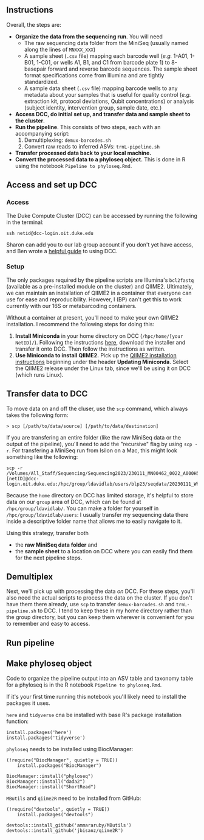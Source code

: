 ## Instructions

Overall, the steps are:
- **Organize the data from the sequencing run**. You will need
	- The raw sequencing data folder from the MiniSeq (usually named along the lines of `MNXXX_XXX`)
	- A sample sheet (`.csv` file) mapping each barcode well (*e.g.* 1-A01, 1-B01, 1-C01, or wells A1, B1, and C1 from barcode plate 1) to 8-basepair forward and reverse barcode sequences. The sample sheet format specifications come from Illumina and are tightly standardized. 
	- A sample data sheet (`.csv` file) mapping barcode wells to any metadata about your samples that is useful for quality control (*e.g.* extraction kit, protocol deviations, Qubit concentrations) or analysis (subject identity, intervention group, sample date, etc.)
- **Access DCC, do initial set up, and transfer data and sample sheet to the cluster**.
- **Run the pipeline**.  This consists of two steps, each with an accompanying script:
	1. Demultiplexing: `demux-barcodes.sh`
	2. Convert raw reads to inferred ASVs: `trnL-pipeline.sh`
- **Transfer processed data back to your local machine.**
- **Convert the processed data to a phyloseq object.** This is done in R using the notebook `Pipeline to phyloseq.Rmd`.

## Access and set up DCC

### Access

The Duke Compute Cluster (DCC) can be accessed by running the following in the terminal:

```
ssh netid@dcc-login.oit.duke.edu
```

Sharon can add you to our lab group account if you don't yet have access, and Ben wrote a [helpful guide](https://3.basecamp.com/3853188/buckets/23891967/uploads/4134861105) to using DCC.

### Setup

The only packages required by the pipeline scripts are Illumina's `bcl2fastq` (available as a pre-installed module on the cluster) and QIIME2.  Ultimately, we can maintain an installation of QIIME2 in a container that everyone can use for ease and reproducibility.  However, I (BP) can't get this to work currently with our 16S or metabarcoding containers.

Without a container at present, you'll need to make your own QIIME2 installation.  I recommend the following steps for doing this:

1. **Install Miniconda** in your home directory on DCC (`/hpc/home/[your NetID]/`). 
Following the instructions [here](https://conda.io/projects/conda/en/latest/user-guide/install/linux.html), download the installer and transfer 
it onto DCC. Then follow the instructions as written. 
2. **Use Miniconda to install QIIME2.**
Pick up the [QIIME2 installation instructions](https://docs.qiime2.org/2023.2/install/native/#updating-miniconda) beginning under the header **Updating Miniconda**. Select the QIIME2 release under the Linux tab, since we'll be using it on DCC (which runs Linux).

## Transfer data to DCC

To move data on and off the cluser, use the `scp` command, which always takes the following form:

```
> scp [/path/to/data/source] [/path/to/data/destination]
```

If you are transfering an entire folder (like the raw MiniSeq data or the output of the pipeline), you'll need to add the "recursive" flag by using `scp -r`. For transfering a MiniSeq run from Isilon on a Mac, this might look something like the following:

```
scp -r /Volumes/All_Staff/Sequencing/Sequencing2023/230111_MN00462_0022_A000H5CCNH/ [netID]@dcc-login.oit.duke.edu:/hpc/group/ldavidlab/users/blp23/seqdata/20230111_WholyCow_trnL_12SV5
```

Because the `home` directory on DCC has limited storage, it's helpful to store data on our `group` area of DCC, which can be found at `/hpc/group/ldavidlab/`.  You can make a folder for yourself in `/hpc/group/ldavidlab/users`: I usually transfer my sequencing data there inside a descriptive folder name that allows me to easily navigate to it. 

Using this strategy, transfer both
- the **raw MiniSeq data folder** and
- the **sample sheet**
to a location on DCC where you can easily find them for the next pipeline steps.

## Demultiplex

Next, we'll pick up with processing the data *on* DCC.  For these steps, you'll also need the actual scripts to process the data on the cluster. If you don't have them there already, use `scp` to transfer `demux-barcodes.sh` and `trnL-pipeline.sh` to DCC.  I tend to keep these in my home directory rather than the group directory, but you can keep them wherever is convenient for you to remember and easy to access.

## Run pipeline

## Make phyloseq object

Code to organize the pipeline output into an ASV table and taxonomy table for a phyloseq is in the R notebook `Pipeline to phyloseq.Rmd`.

If it's your first time running this notebook you'll likely need to install the packages it uses.

`here` and `tidyverse` cna be installed with base R's package installation function:
```
install.packages('here')
install.packages('tidyverse')
```

`phyloseq` needs to be installed using BiocManager:
```
(!require("BiocManager", quietly = TRUE))
    install.packages("BiocManager")

BiocManager::install("phyloseq")
BiocManager::install("dada2")
BiocManager::install("ShortRead")
```

`MButils` and `qiime2R` need to be installed from GitHub:
```
(!require("devtools", quietly = TRUE))
    install.packages("devtools")

devtools::install_github('ammararuby/MButils')
devtools::install_github('jbisanz/qiime2R')
```



